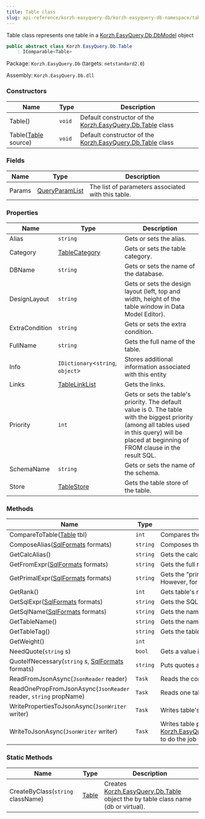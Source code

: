 ```yaml
---
title: Table class
slug: api-reference/korzh-easyquery-db/korzh-easyquery-db-namespace/table-class
---
```


Table class represents one table in a [Korzh.EasyQuery.Db.DbModel](//easyquery/docs/api-reference/korzh-easyquery-db/korzh-easyquery-db-namespace/dbmodel-class) object
```csharp
public abstract class Korzh.EasyQuery.Db.Table
    : IComparable<Table>

```
Package: `Korzh.EasyQuery.Db` (targets: `netstandard2.0`)

Assembly: `Korzh.EasyQuery.Db.dll`

### Constructors

| Name | Type | Description | 
| --- | --- | --- | 
| Table() | `void` | Default constructor of the [Korzh.EasyQuery.Db.Table](//easyquery/docs/api-reference/korzh-easyquery-db/korzh-easyquery-db-namespace/table-class) class | 
| Table([Table](//easyquery/docs/api-reference/korzh-easyquery-db/korzh-easyquery-db-namespace/table-class) source) | `void` | Default constructor of the [Korzh.EasyQuery.Db.Table](//easyquery/docs/api-reference/korzh-easyquery-db/korzh-easyquery-db-namespace/table-class) class | 


### Fields

| Name | Type | Description | 
| --- | --- | --- | 
| Params | [QueryParamList](//easyquery/docs/api-reference/korzh-easyquery/korzh-easyquery-namespace/queryparamlist-class) | The list of parameters associated with this table. | 


### Properties

| Name | Type | Description | 
| --- | --- | --- | 
| Alias | `string` | Gets or sets the alias. | 
| Category | [TableCategory](//easyquery/docs/api-reference/korzh-easyquery-db/korzh-easyquery-db-namespace/tablecategory-class) | Gets or sets the table category. | 
| DBName | `string` | Gets or sets the name of the database. | 
| DesignLayout | `string` | Gets or sets the design layout (left, top and width, height of the table window in Data Model Editor). | 
| ExtraCondition | `string` | Gets or sets the extra condition. | 
| FullName | `string` | Gets the full name of the table. | 
| Info | `IDictionary`&lt;`string`, `object`&gt; | Stores additional information associated with this entity | 
| Links | [TableLinkList](//easyquery/docs/api-reference/korzh-easyquery-db/korzh-easyquery-db-namespace/tablelinklist-class) | Gets the links. | 
| Priority | `int` | Gets or sets the table's priority. The default value is 0.  The table with the biggest priority (among all tables used in this query) will be placed at beginning of FROM clause in the result SQL. | 
| SchemaName | `string` | Gets or sets the name of the schema. | 
| Store | [TableStore](//easyquery/docs/api-reference/korzh-easyquery-db/korzh-easyquery-db-namespace/tablestore-class) | Gets the table store of the table. | 


### Methods

| Name | Type | Description | 
| --- | --- | --- | 
| CompareToTable([Table](//easyquery/docs/api-reference/korzh-easyquery-db/korzh-easyquery-db-namespace/table-class) tbl) | `int` | Compares the current table with another table alphabetically. | 
| ComposeAlias([SqlFormats](//easyquery/docs/api-reference/korzh-easyquery-db/korzh-easyquery-db-namespace/sqlformats-class) formats) | `string` | Composes the alias. | 
| GetCalcAlias() | `string` | Gets the calculated alias (used when the "alias" field is empty) | 
| GetFromExpr([SqlFormats](//easyquery/docs/api-reference/korzh-easyquery-db/korzh-easyquery-db-namespace/sqlformats-class) formats) | `string` | Gets the full name of the table which is used in FROM clause. | 
| GetPrimalExpr([SqlFormats](//easyquery/docs/api-reference/korzh-easyquery-db/korzh-easyquery-db-namespace/sqlformats-class) formats) | `string` | Gets the "primal" table expression.  Usually it's the name this table is referenced by in the DB.  However, for a virtual table it's simply its expression. | 
| GetRank() | `int` | Gets table's rank. It represents the number of links which come out from this table | 
| GetSqlExpr([SqlFormats](//easyquery/docs/api-reference/korzh-easyquery-db/korzh-easyquery-db-namespace/sqlformats-class) formats) | `string` | Gets the SQL expression that represents the table in WHERE clause. | 
| GetSqlName([SqlFormats](//easyquery/docs/api-reference/korzh-easyquery-db/korzh-easyquery-db-namespace/sqlformats-class) formats) | `string` | Gets the name that represents the table in SQL expressions. | 
| GetTableName() | `string` | Gets the name of the table. | 
| GetTableTag() | `string` | Gets the table Tag (class): DB or virtual. | 
| GetWeight() | `int` |  | 
| NeedQuote(`string` s) | `bool` | Gets a value indicating whether string should be quoted | 
| QuoteIfNecessary(`string` s, [SqlFormats](//easyquery/docs/api-reference/korzh-easyquery-db/korzh-easyquery-db-namespace/sqlformats-class) formats) | `string` | Puts quotes around identifier if necessary. | 
| ReadFromJsonAsync(`JsonReader` reader) | `Task` | Reads the content of the table from JSON (asynchronous way). | 
| ReadOnePropFromJsonAsync(`JsonReader` reader, `string` propName) | `Task` | Reads one table's property from JSON (asynchronous way). | 
| WritePropertiesToJsonAsync(`JsonWriter` writer) | `Task` | Writes table's properties to JSON . | 
| WriteToJsonAsync(`JsonWriter` writer) | `Task` | Writes table properties to `Newtonsoft.Json.JsonWriter` object. Calls [Korzh.EasyQuery.Db.Table.WritePropertiesToJsonAsync(Newtonsoft.Json.JsonWriter)](//easyquery/docs/api-reference/korzh-easyquery-db/korzh-easyquery-db-namespace/table-class)procedure to do the job (asynchronous way). | 


### Static Methods

| Name | Type | Description | 
| --- | --- | --- | 
| CreateByClass(`string` className) | [Table](//easyquery/docs/api-reference/korzh-easyquery-db/korzh-easyquery-db-namespace/table-class) | Creates [Korzh.EasyQuery.Db.Table](//easyquery/docs/api-reference/korzh-easyquery-db/korzh-easyquery-db-namespace/table-class) object the by table class name (db or virtual). |
